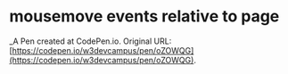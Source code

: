 # mousemove events relative to page
 _A Pen created at CodePen.io. Original URL: [https://codepen.io/w3devcampus/pen/oZOWQG](https://codepen.io/w3devcampus/pen/oZOWQG).

 